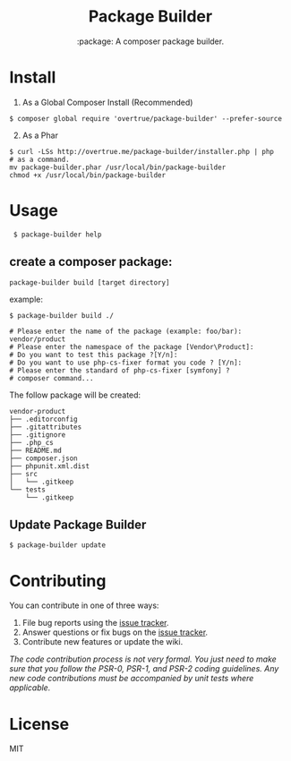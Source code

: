 <h1 align="center"> Package Builder </h1>

<p align="center"> :package: A composer package builder.</p>


# Install


1. As a Global Composer Install (Recommended)

 ```shell
 $ composer global require 'overtrue/package-builder' --prefer-source
 ```

2. As a Phar

 ```shell
 $ curl -LSs http://overtrue.me/package-builder/installer.php | php
 # as a command.
 mv package-builder.phar /usr/local/bin/package-builder
 chmod +x /usr/local/bin/package-builder
 ```

# Usage

```shell
 $ package-builder help
```

## create a composer package:

```
package-builder build [target directory]
```
example:

```shell
$ package-builder build ./

# Please enter the name of the package (example: foo/bar): vendor/product
# Please enter the namespace of the package [Vendor\Product]:
# Do you want to test this package ?[Y/n]:
# Do you want to use php-cs-fixer format you code ? [Y/n]:
# Please enter the standard of php-cs-fixer [symfony] ?
# composer command...
```
The follow package will be created:

```
vendor-product
├── .editorconfig
├── .gitattributes
├── .gitignore
├── .php_cs
├── README.md
├── composer.json
├── phpunit.xml.dist
├── src
│   └── .gitkeep
└── tests
    └── .gitkeep
```

## Update Package Builder

```shell
$ package-builder update
```

# Contributing

You can contribute in one of three ways:

1. File bug reports using the [issue tracker](https://github.com/overtrue/package-builder/issues).
2. Answer questions or fix bugs on the [issue tracker](https://github.com/overtrue/package-builder/issues).
3. Contribute new features or update the wiki.

_The code contribution process is not very formal. You just need to make sure that you follow the PSR-0, PSR-1, and PSR-2 coding guidelines. Any new code contributions must be accompanied by unit tests where applicable._

# License

MIT
